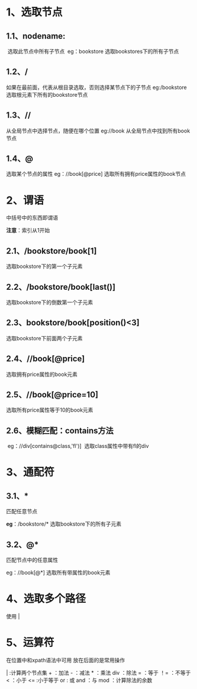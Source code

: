 # 1、选取节点

## 1.1、nodename:

​		选取此节点中所有子节点
​		eg：bookstore   选取bookstores下的所有子节点

## **1.2、/**

如果在最前面，代表从根目录选取，否则选择某节点下的子节点
		eg:/bookstore   选取根元素下所有的bookstore节点

## 1.3、//

从全局节点中选择节点，随便在哪个位置
		eg://book   从全局节点中找到所有book节点

## 1.4、@

选取某个节点的属性
		eg：//book[@price]   选取所有拥有price属性的book节点

# 2、谓语

中括号中的东西即谓语   

**注意**：索引从1开始

## 2.1、/bookstore/book[1]     

选取bookstore下的第一个子元素

## 2.2、/bookstore/book[last()]    

选取bookstore下的倒数第一个子元素

## 2.3、bookstore/book[position()<3]   

选取bookstore下前面两个子元素

## 2.4、//book[@price]    

选取拥有price属性的book元素

## 2.5、//book[@price=10]   

选取所有price属性等于10的book元素

## 2.6、模糊匹配：contains方法

​		eg：//div[contains@class,'fl')]
​			选取class属性中带有fl的div

# 3、通配符

## 3.1、*

匹配任意节点

**eg**：/bookstore/*      选取bookstore下的所有子元素

## 3.2、@*

匹配节点中的任意属性

eg：//book[@*]   选取所有带属性的book元素

# 4、选取多个路径

使用 | 

# 5、运算符

在位置中和xpath语法中可用     放在后面的是常用操作

|  :计算两个节点集
	+ ：加法
	- ：减法
	* ：乘法
	div ：除法
		= ：等于
		！=  ：不等于
		< ：小于
		<= :小于等于
		or : 或
		and ：与
	mod ：计算除法的余数